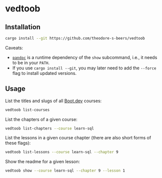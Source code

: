 # vedtoob

## Installation

```sh
cargo install --git https://github.com/theodore-s-beers/vedtoob
```

Caveats:

- [`pandoc`](https://github.com/jgm/pandoc) is a runtime dependency of the `show` subcommand, i.e., it needs to be in your `PATH`.
- If you use `cargo install --git`, you may later need to add the `--force` flag to install updated versions.

## Usage

List the titles and slugs of all [Boot.dev](https://www.boot.dev/) courses:

```sh
vedtoob list-courses
```

List the chapters of a given course:

```sh
vedtoob list-chapters --course learn-sql
```

List the lessons in a given course chapter (there are also short forms of these flags):

```sh
vedtoob list-lessons --course learn-sql --chapter 9
```

Show the readme for a given lesson:

```sh
vedtoob show --course learn-sql --chapter 9 --lesson 1
```
